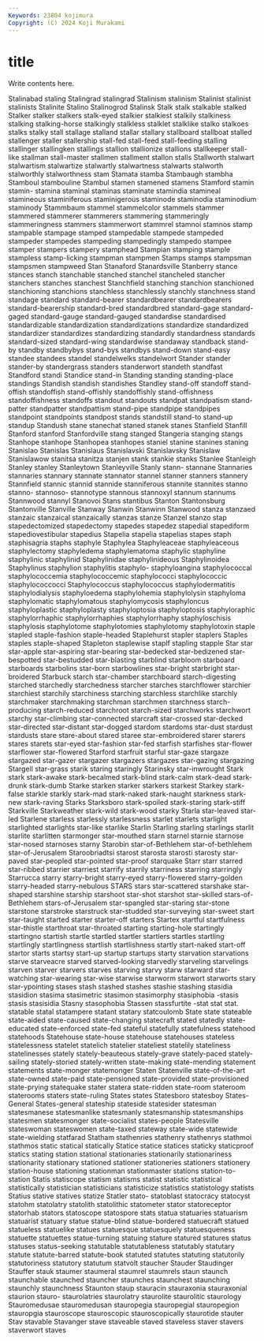 ```yaml
---
Keywords: 23804 kojimura
Copyright: (C) 2024 Koji Murakami
---
```


# title

Write contents here.



Stalinabad staling Stalingrad stalingrad Stalinism stalinism Stalinist stalinist
stalinists Stalinite Stalino Stalinogrod Stalinsk Stalk stalk stalkable stalked Stalker
stalker stalkers stalk-eyed stalkier stalkiest stalkily stalkiness stalking stalking-horse stalkingly
stalkless stalklet stalklike stalko stalkoes stalks stalky stall stallage stalland
stallar stallary stallboard stallboat stalled stallenger staller stallership stall-fed stall-feed
stall-feeding stalling stallinger stallingken stallings stallion stallionize stallions stallkeeper stall-like
stallman stall-master stallmen stallment stallon stalls Stallworth stalwart stalwartism stalwartize
stalwartly stalwartness stalwarts stalworth stalworthly stalworthness stam Stamata stamba Stambaugh
stambha Stamboul stambouline Stambul stamen stamened stamens Stamford stamin stamin-
stamina staminal staminas staminate stamindia stamineal stamineous staminiferous staminigerous staminode
staminodia staminodium staminody Stammbaum stammel stammelcolor stammels stammer stammered stammerer
stammerers stammering stammeringly stammeringness stammers stammerwort stammrel stamnoi stamnos stamp
stampable stampage stamped stampedable stampede stampeded stampeder stampedes stampeding stampedingly
stampedo stampee stamper stampers stampery stamphead Stampian stamping stample stampless
stamp-licking stampman stampmen Stamps stamps stampsman stampsmen stampweed Stan Stanaford
Stanardsville Stanberry stance stances stanch stanchable stanched stanchel stancheled stancher
stanchers stanches stanchest Stanchfield stanching stanchion stanchioned stanchioning stanchions stanchless
stanchlessly stanchly stanchness stand standage standard standard-bearer standardbearer standardbearers standard-bearership
standard-bred standardbred standard-gage standard-gaged standard-gauge standard-gauged standardise standardised standardizable standardization
standardizations standardize standardized standardizer standardizes standardizing standardly standardness standards standard-sized
standard-wing standardwise standaway standback stand-by standby standbybys stand-bys standbys stand-down
stand-easy standee standees standel standelwelks standelwort Stander stander stander-by standergrass
standers standerwort standeth standfast Standford standi Standice stand-in Standing standing
standing-place standings Standish standish standishes Standley stand-off standoff stand-offish standoffish
stand-offishly standoffishly stand-offishness standoffishness standoffs standout standouts standpat standpatism stand-patter
standpatter standpattism stand-pipe standpipe standpipes standpoint standpoints standpost stands standstill
stand-to stand-up standup Standush stane stanechat staned stanek stanes Stanfield
Stanfill Stanford stanford Stanfordville stang stanged Stangeria stanging stangs Stanhope
stanhope Stanhopea stanhopes staniel stanine stanines staning Stanislao Stanislas Stanislaus
Stanislavski Stanislavsky Stanislaw Stanislawow stanitsa stanitza stanjen stank stankie stanks
Stanlee Stanleigh Stanley stanley Stanleytown Stanleyville Stanly stann- stannane Stannaries
stannaries stannary stannate stannator stannel stanner stanners stannery Stannfield stannic
stannid stannide stanniferous stannite stannites stanno stanno- stannoso- stannotype stannous
stannoxyl stannum stannums Stannwood stannyl Stanovoi Stans stantibus Stanton Stantonsburg
Stantonville Stanville Stanway Stanwin Stanwinn Stanwood stanza stanzaed stanzaic stanzaical
stanzaically stanzas stanze Stanzel stanzo stap stapedectomized stapedectomy stapedes stapedez
stapedial stapediform stapediovestibular stapedius Stapelia stapelia stapelias stapes staph staphisagria
staphs staphyle Staphylea Staphyleaceae staphyleaceous staphylectomy staphyledema staphylematoma staphylic staphyline
staphylinic staphylinid Staphylinidae staphylinideous Staphylinoidea Staphylinus staphylion staphylitis staphylo- staphyloangina
staphylococcal staphylococcemia staphylococcemic staphylococci staphylococcic staphylococcocci Staphylococcus staphylococcus staphylodermatitis staphylodialysis
staphyloedema staphylohemia staphylolysin staphyloma staphylomatic staphylomatous staphylomycosis staphyloncus staphyloplastic staphyloplasty
staphyloptosia staphyloptosis staphyloraphic staphylorrhaphic staphylorrhaphies staphylorrhaphy staphyloschisis staphylosis staphylotome staphylotomies
staphylotomy staphylotoxin staple stapled staple-fashion staple-headed Staplehurst stapler staplers Staples
staples staple-shaped Stapleton staplewise staplf stapling stapple Star star star-apple
star-aspiring star-bearing star-bedecked star-bedizened star-bespotted star-bestudded star-blasting starblind starbloom starboard
starboards starbolins star-born starbowlines star-bright starbright star-broidered Starbuck starch star-chamber
starchboard starch-digesting starched starchedly starchedness starcher starches starchflower starchier starchiest
starchily starchiness starching starchless starchlike starchly starchmaker starchmaking starchman starchmen
starchness starch-producing starch-reduced starchroot starch-sized starchworks starchwort starchy star-climbing star-connected
starcraft star-crossed star-decked star-directed star-distant star-dogged stardom stardoms star-dust stardust
stardusts stare stare-about stared staree star-embroidered starer starers stares starets
star-eyed star-fashion star-fed starfish starfishes star-flower starflower star-flowered Starford starfruit
starful star-gaze stargaze stargazed star-gazer stargazer stargazers stargazes star-gazing stargazing
Stargell star-grass starik staring staringly Starinsky star-inwrought Stark stark stark-awake
stark-becalmed stark-blind stark-calm stark-dead stark-drunk stark-dumb Starke starken starker starkers
starkest Starkey stark-false starkle starkly stark-mad stark-naked stark-naught starkness stark-new
stark-raving Starks Starksboro stark-spoiled stark-staring stark-stiff Starkville Starkweather stark-wild stark-wood
starky Starla star-leaved star-led Starlene starless starlessly starlessness starlet starlets
starlight starlighted starlights star-like starlike Starlin Starling starling starlings starlit
starlite starlitten starmonger star-mouthed starn starnel starnie starnose star-nosed starnoses
starny Starobin star-of-Bethlehem star-of-bethlehem star-of-Jerusalem Staroobriadtsi starost starosta starosti starosty
star-paved star-peopled star-pointed star-proof starquake Starr starr starred star-ribbed starrier
starriest starrify starrily starriness starring starringly Starrucca starry starry-bright starry-eyed
starry-flowered starry-golden starry-headed starry-nebulous STARS stars star-scattered starshake star-shaped starshine
starship starshoot star-shot starshot star-skilled stars-of-Bethlehem stars-of-Jerusalem star-spangled star-staring star-stone
starstone starstroke starstruck star-studded star-surveying star-sweet start star-taught started starter
starter-off starters Startex startful startfulness star-thistle starthroat star-throated starting starting-hole
startingly startingno startish startle startled startler startlers startles startling startlingly
startlingness startlish startlishness startly start-naked start-off startor starts startsy start-up
startup startups starty starvation starvations starve starveacre starved starved-looking starvedly
starveling starvelings starven starver starvers starves starving starvy starw starward
star-watching star-wearing star-wise starwise starworm starwort starworts stary star-ypointing stases
stash stashed stashes stashie stashing stasidia stasidion stasima stasimetric stasimon
stasimorphy stasiphobia -stasis stasis stasisidia Stasny stasophobia Stassen stassfurtite -stat
stat stat. statable statal statampere statant statary statcoulomb State state
stateable state-aided state-caused state-changing statecraft stated statedly state-educated state-enforced state-fed
stateful statefully statefulness statehood statehoods Statehouse state-house statehouse statehouses stateless
statelessness statelet statelich statelier stateliest statelily stateliness statelinesses stately stately-beauteous
stately-grave stately-paced stately-sailing stately-storied stately-written state-making state-mending statement statements state-monger
statemonger Staten Statenville state-of-the-art state-owned state-paid state-pensioned state-provided state-provisioned state-prying
statequake stater statera state-ridden state-room stateroom staterooms staters state-ruling States
states Statesboro statesboy States-General States-general stateship stateside statesider statesman statesmanese
statesmanlike statesmanly statesmanship statesmanships statesmen statesmonger state-socialist states-people Statesville stateswoman
stateswomen state-taxed stateway state-wide statewide state-wielding statfarad Statham stathenries stathenry
stathenrys stathmoi stathmos static statical statically Statice statice statices staticky
staticproof statics stating station stational stationaries stationarily stationariness stationarity stationary
stationed stationer stationeries stationers stationery station-house stationing stationman stationmaster stations
station-to-station Statis statiscope statism statisms statist statistic statistical statistically statistician
statisticians statisticize statistics statistology statists Statius stative statives statize Statler
stato- statoblast statocracy statocyst statohm statolatry statolith statolithic statometer stator
statoreceptor statorhab stators statoscope statospore stats statua statuaries statuarism statuarist
statuary statue statue-blind statue-bordered statuecraft statued statueless statuelike statues statuesque
statuesquely statuesqueness statuette statuettes statue-turning statuing stature statured statures status
statuses status-seeking statutable statutableness statutably statutary statute statute-barred statute-book statuted
statutes statuting statutorily statutoriness statutory statutum statvolt staucher Stauder Staudinger
Stauffer stauk staumer staumeral staumrel staumrels staun staunch staunchable staunched
stauncher staunches staunchest staunching staunchly staunchness Staunton staup stauracin stauraxonia
stauraxonial staurion stauro- staurolatries staurolatry staurolite staurolitic staurology Stauromedusae stauromedusan
stauropegia stauropegial stauropegion stauropgia stauroscope stauroscopic stauroscopically staurotide stauter Stav
stavable Stavanger stave staveable staved staveless staver stavers staverwort staves

